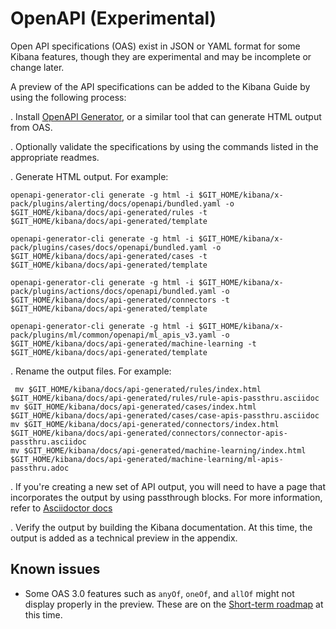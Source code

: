 # OpenAPI (Experimental)

Open API specifications (OAS) exist in JSON or YAML format for some Kibana features,
though they are experimental and may be incomplete or change later.

A preview of the API specifications can be added to the Kibana Guide by using
the following process:

. Install [OpenAPI Generator](https://openapi-generator.tech/docs/installation),
or a similar tool that can generate HTML output from OAS.

. Optionally validate the specifications by using the commands listed in the appropriate readmes.

. Generate HTML output. For example:

  ```
  openapi-generator-cli generate -g html -i $GIT_HOME/kibana/x-pack/plugins/alerting/docs/openapi/bundled.yaml -o $GIT_HOME/kibana/docs/api-generated/rules -t $GIT_HOME/kibana/docs/api-generated/template

  openapi-generator-cli generate -g html -i $GIT_HOME/kibana/x-pack/plugins/cases/docs/openapi/bundled.yaml -o $GIT_HOME/kibana/docs/api-generated/cases -t $GIT_HOME/kibana/docs/api-generated/template

  openapi-generator-cli generate -g html -i $GIT_HOME/kibana/x-pack/plugins/actions/docs/openapi/bundled.yaml -o $GIT_HOME/kibana/docs/api-generated/connectors -t $GIT_HOME/kibana/docs/api-generated/template

  openapi-generator-cli generate -g html -i $GIT_HOME/kibana/x-pack/plugins/ml/common/openapi/ml_apis_v3.yaml -o $GIT_HOME/kibana/docs/api-generated/machine-learning -t $GIT_HOME/kibana/docs/api-generated/template
  ```

. Rename the output files. For example:
  ```
   mv $GIT_HOME/kibana/docs/api-generated/rules/index.html $GIT_HOME/kibana/docs/api-generated/rules/rule-apis-passthru.asciidoc
  mv $GIT_HOME/kibana/docs/api-generated/cases/index.html $GIT_HOME/kibana/docs/api-generated/cases/case-apis-passthru.asciidoc
  mv $GIT_HOME/kibana/docs/api-generated/connectors/index.html $GIT_HOME/kibana/docs/api-generated/connectors/connector-apis-passthru.asciidoc
  mv $GIT_HOME/kibana/docs/api-generated/machine-learning/index.html $GIT_HOME/kibana/docs/api-generated/machine-learning/ml-apis-passthru.adoc
  ```

. If you're creating a new set of API output, you will need to have a page that incorporates the output by using passthrough blocks. For more information, refer to [Asciidoctor docs](https://docs.asciidoctor.org/asciidoc/latest/pass/pass-block/)

. Verify the output by building the Kibana documentation. At this time, the output is added as a technical preview in the appendix.

## Known issues

- Some OAS 3.0 features such as `anyOf`, `oneOf`, and `allOf` might not display properly in the preview. These are on the [Short-term roadmap](https://openapi-generator.tech/docs/roadmap/) at this time.


